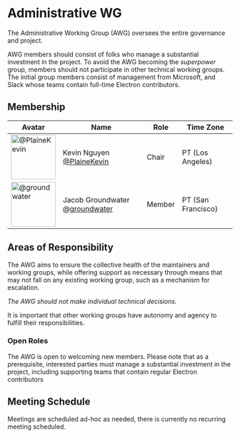 # Administrative WG

The Administrative Working Group (AWG) oversees the entire governance and project.

AWG members should consist of folks who manage a substantial investment in the project.
To avoid the AWG becoming the _superpower_ group,
members should not participate in other technical working groups.
The initial group members consist of management from Microsoft, and Slack whose teams contain full-time Electron contributors.

## Membership

| Avatar | Name | Role | Time Zone |
| -------------------------------------------|----------------------|----------------------------| -------- |
| <img src="https://github.com/PlaineKevin.png" width="100px" alt="@PlaineKevin" />  | Kevin Nguyen [@PlaineKevin](https://github.com/PlaineKevin) | Chair | PT (Los Angeles) |
| <img src="https://github.com/groundwater.png" width="100px" alt="@groundwater" />  | Jacob Groundwater [@groundwater](https://github.com/groundwater) | Member | PT (San Francisco) |

## Areas of Responsibility

The AWG aims to ensure the collective health of the maintainers and working groups, while offering support as necessary through means that may not fall on any existing working group, such as a mechanism for escalation.

*The AWG should not make individual technical decisions.*

It is important that other working groups have autonomy and agency to fulfill their responsibilities.

### Open Roles

The AWG is open to welcoming new members. Please note that as a prerequisite, interested parties must manage a substantial investment in the project, including supporting teams that contain regular Electron contributors



## Meeting Schedule

Meetings are scheduled ad-hoc as needed, there is currently no recurring meeting scheduled.
